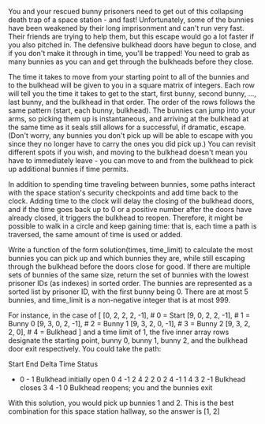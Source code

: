 You and your rescued bunny prisoners need to get out of this collapsing death trap of a space station - and fast! Unfortunately, some of the bunnies have been weakened by their long imprisonment and can't run very fast. Their friends are trying to help them, but this escape would go a lot faster if you also pitched in. The defensive bulkhead doors have begun to close, and if you don't make it through in time, you'll be trapped! You need to grab as many bunnies as you can and get through the bulkheads before they close.

The time it takes to move from your starting point to all of the bunnies and to the bulkhead will be given to you in a square matrix of integers. Each row will tell you the time it takes to get to the start, first bunny, second bunny, ..., last bunny, and the bulkhead in that order. The order of the rows follows the same pattern (start, each bunny, bulkhead). The bunnies can jump into your arms, so picking them up is instantaneous, and arriving at the bulkhead at the same time as it seals still allows for a successful, if dramatic, escape. (Don't worry, any bunnies you don't pick up will be able to escape with you since they no longer have to carry the ones you did pick up.) You can revisit different spots if you wish, and moving to the bulkhead doesn't mean you have to immediately leave - you can move to and from the bulkhead to pick up additional bunnies if time permits.

In addition to spending time traveling between bunnies, some paths interact with the space station's security checkpoints and add time back to the clock. Adding time to the clock will delay the closing of the bulkhead doors, and if the time goes back up to 0 or a positive number after the doors have already closed, it triggers the bulkhead to reopen. Therefore, it might be possible to walk in a circle and keep gaining time: that is, each time a path is traversed, the same amount of time is used or added.

Write a function of the form solution(times, time_limit) to calculate the most bunnies you can pick up and which bunnies they are, while still escaping through the bulkhead before the doors close for good. If there are multiple sets of bunnies of the same size, return the set of bunnies with the lowest prisoner IDs (as indexes) in sorted order. The bunnies are represented as a sorted list by prisoner ID, with the first bunny being 0. There are at most 5 bunnies, and time_limit is a non-negative integer that is at most 999.

For instance, in the case of
[
[0, 2, 2, 2, -1], # 0 = Start
[9, 0, 2, 2, -1], # 1 = Bunny 0
[9, 3, 0, 2, -1], # 2 = Bunny 1
[9, 3, 2, 0, -1], # 3 = Bunny 2
[9, 3, 2, 2, 0], # 4 = Bulkhead
]
and a time limit of 1, the five inner array rows designate the starting point, bunny 0, bunny 1, bunny 2, and the bulkhead door exit respectively. You could take the path:

Start End Delta Time Status
- 0 - 1 Bulkhead initially open
0 4 -1 2
4 2 2 0
2 4 -1 1
4 3 2 -1 Bulkhead closes
3 4 -1 0 Bulkhead reopens; you and the bunnies exit

With this solution, you would pick up bunnies 1 and 2. This is the best combination for this space station hallway, so the answer is [1, 2]